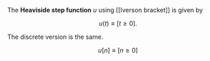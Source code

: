 The **Heaviside step function** $u$ using [[Iverson bracket]] is given by

$$
u(t) \equiv [t \geqslant 0].
$$

The discrete version is the same.

$$
u[n] \equiv [n \geqslant 0]
$$
